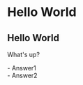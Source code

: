 <!--My first project.-->
<html>
<html lang="en">
  <head>
    <title>kkclong</title>
  </head>
  <body>
    <hgroup>
      <h1>Hello World</h1>
      <h2>Hello World</h2>
    </hgroup>
  <p>What's up?</p>
    <p>
      - Answer1</br>
      - Answer2</br>
      </p>
      </body>
  </html>
